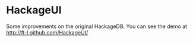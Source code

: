 HackageUI
===

Some improvements on the original HackageDB.
You can see the demo at http://ft-l.github.com/HackageUI/
